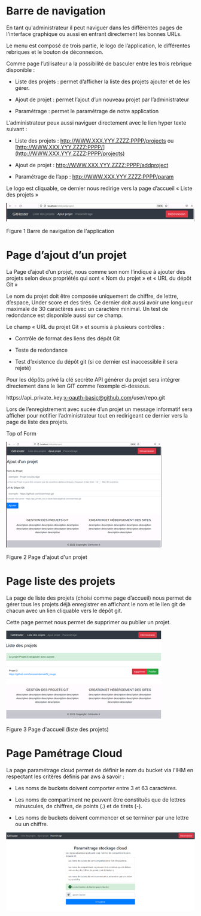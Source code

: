 # Barre de navigation

En tant qu'administrateur il peut naviguer dans les différentes pages de l'interface graphique ou aussi en entrant directement les bonnes URLs.

Le menu est composé de trois partie, le logo de l’application, le différentes rebriques et le bouton de déconnexion.

Comme page l’utilisateur a la possibilité de basculer entre les trois rebrique disponible :

* Liste des projets : permet d’afficher la liste des projets ajouter et de les gérer.

* Ajout de projet : permet l’ajout d’un nouveau projet par l’administrateur

* Paramétrage : permet le paramétrage de notre application

L’administrateur peux aussi naviguer directement avec le lien hyper texte suivant : 

* Liste des projets :      http://WWW.XXX.YYY.ZZZZ:PPPP/projects ou [http://WWW.XXX.YYY.ZZZZ:PPPP/](http://WWW.XXX.YYY.ZZZZ:PPPP/projects)

* Ajout de projet :        http://WWW.XXX.YYY.ZZZZ:PPPP/addproject

* Paramétrage de l’app : http://WWW.XXX.YYY.ZZZZ:PPPP/param

Le logo est cliquable, ce dernier nous redirige vers la page d’accueil « Liste des projets » 

 

![img](img/navbar.png)

Figure 1 Barre de navigation de l'application

 

# Page d’ajout d’un projet

La Page d’ajout d’un projet, nous comme son nom l’indique à ajouter des projets selon deux propriétés qui sont « Nom du projet » et « URL du dépôt Git »

Le nom du projet doit être composée uniquement de chiffre, de lettre, d’espace, Under score et des tirés. Ce dernier doit aussi avoir une longueur maximale de 30 caractères avec un caractère minimal. Un test de redondance est disponible aussi sur ce champ.

Le champ « URL du projet Git » et soumis à plusieurs contrôles :

* Contrôle de format des liens des dépôt Git

* Teste de redondance

* Test d’existence du dépôt git (si ce dernier est inaccessible il sera rejeté)

Pour les dépôts privé la clé secrète API générer du projet sera intégrer directement dans le lien GIT comme l’exemple ci-dessous.

https://api_private_key:x-oauth-basic@github.com/user/repo.git

Lors de l’enregistrement avec sucée d’un projet un message informatif sera afficher pour notifier l’administrateur tout en redirigeant ce dernier vers la page de liste des projets.

Top of Form

 

 

![img](img/add.png)

Figure 2 Page d'ajout d'un projet

 

# Page liste des projets

La page de liste des projets (choisi comme page d’accueil) nous permet de gérer tous les projets déjà enregistrer en affichant le nom et le lien git de chacun avec un lien cliquable vers le dépôt git.

Cette page permet nous permet de supprimer ou publier un projet.

![img](img/list.png)

Figure 3 Page d'accueil (liste des projets)


# Page Pamétrage Cloud

La page paramétrage cloud permet de définir le nom du bucket via l'IHM en respectant les critères définis par aws à savoir :

* Les noms de buckets doivent comporter entre 3 et 63 caractères.

* Les noms de compartiment ne peuvent être constitués que de lettres minuscules, de chiffres, de points (.) et de tirets (-).

* Les noms de buckets doivent commencer et se terminer par une lettre ou un chiffre.
 
![img](img/param-bucket.PNG)

 
